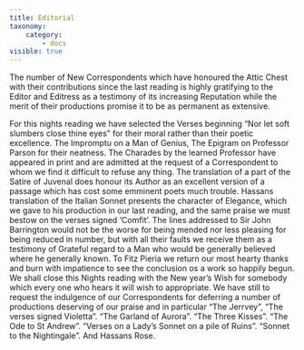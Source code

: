 ```yaml
---
title: Editorial
taxonomy:
    category:
        - docs
visible: true
---
```


The number of New Correspondents which have honoured the Attic Chest with their contributions since the last reading is highly gratifying to the Editor and Editress as a testimony of its increasing Reputation while the merit of their productions promise it to be as permanent as extensive.

For this nights reading we have selected the Verses beginning “Nor let soft slumbers close thine eyes” for their moral rather than their poetic excellence. The Impromptu on a Man of Genius, The Epigram on Professor Parson for their neatness. The Charades by the learned Professor have appeared in print and are admitted at the request of a Correspondent to whom we find it difficult to refuse any thing. The translation of a part of the Satire of Juvenal does honour its Author as an excellent version of a passage which has cost some emminent poets much trouble. Hassans translation of the Italian Sonnet presents the character of Elegance, which we gave to his production in our last reading, and the same praise we must bestow on the verses signed ‘Comfit’. The lines addressed to Sir John Barrington would not be the worse for being mended nor less pleasing for being reduced in number, but with all their faults we receive them as a testimony of Grateful regard to a Man who would be generally believed where he generally known. To Fitz Pieria we return our most hearty thanks and burn with impatience to see the conclusion os a work so happily begun. We shall close this Nights reading with the New year’s Wish for somebody which every one who hears it will wish to appropriate. We have still to request the indulgence of our Correspondents for deferring a number of productions deserving of our praise and in particular “The Jerrvey”, “The verses signed Violetta”. “The Garland of Aurora”. “The Three Kisses”. “The Ode to St Andrew”. “Verses on a Lady’s Sonnet on a pile of Ruins”. “Sonnet to the Nightingale”. And Hassans Rose.